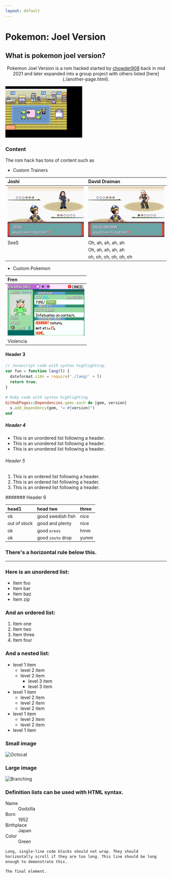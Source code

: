 ```yaml
---
layout: default
---
```

# Pokemon: Joel Version
## What is pokemon joel version?

<div style="text-align:center">Pokemon Joel Version is a rom hacked started by <a href= "https://twitter.com/LazyGenGamers"> chowder908<a/> back in mid 2021 and later expanded into a group project 
 with others listed [here](./another-page.html).</div>

![Haha PeePeePooPoo](/docs/assets/pokeemerald-0.png)

### Content
The rom hack has tons of content such as
  * Custom Trainers
 
| Joshi        | David Draiman     |
|:-------------|:------------------|
|![Haha PeePeePooPoo](/docs/assets/pokeemerald-5.png)|![Haha PeePeePooPoo](/docs/assets/pokeemerald-6.png)|
|SeeS          | Oh, ah, ah, ah, ah |
|               | Oh, ah, ah, ah, ah |
|               | oh, oh, oh, oh, oh, oh|

  * Custom Pokemon
 
| Fren |
|:-----|
| ![Haha PeePeePooPoo](/docs/assets/pokeemerald-1.png) |
| Violencia |
 

#### Header 3

```js
// Javascript code with syntax highlighting.
var fun = function lang(l) {
  dateformat.i18n = require('./lang/' + l)
  return true;
}
```

```ruby
# Ruby code with syntax highlighting
GitHubPages::Dependencies.gems.each do |gem, version|
  s.add_dependency(gem, "= #{version}")
end
```

##### Header 4

*   This is an unordered list following a header.
*   This is an unordered list following a header.
*   This is an unordered list following a header.

###### Header 5

1.  This is an ordered list following a header.
2.  This is an ordered list following a header.
3.  This is an ordered list following a header.

####### Header 6

| head1        | head two          | three |
|:-------------|:------------------|:------|
| ok           | good swedish fish | nice  |
| out of stock | good and plenty   | nice  |
| ok           | good `oreos`      | hmm   |
| ok           | good `zoute` drop | yumm  |

### There's a horizontal rule below this.

* * *

### Here is an unordered list:

*   Item foo
*   Item bar
*   Item baz
*   Item zip

### And an ordered list:

1.  Item one
1.  Item two
1.  Item three
1.  Item four

### And a nested list:

- level 1 item
  - level 2 item
  - level 2 item
    - level 3 item
    - level 3 item
- level 1 item
  - level 2 item
  - level 2 item
  - level 2 item
- level 1 item
  - level 2 item
  - level 2 item
- level 1 item

### Small image

![Octocat](https://github.githubassets.com/images/icons/emoji/octocat.png)

### Large image

![Branching](https://guides.github.com/activities/hello-world/branching.png)


### Definition lists can be used with HTML syntax.

<dl>
<dt>Name</dt>
<dd>Godzilla</dd>
<dt>Born</dt>
<dd>1952</dd>
<dt>Birthplace</dt>
<dd>Japan</dd>
<dt>Color</dt>
<dd>Green</dd>
</dl>

```
Long, single-line code blocks should not wrap. They should horizontally scroll if they are too long. This line should be long enough to demonstrate this.
```

```
The final element.
```
